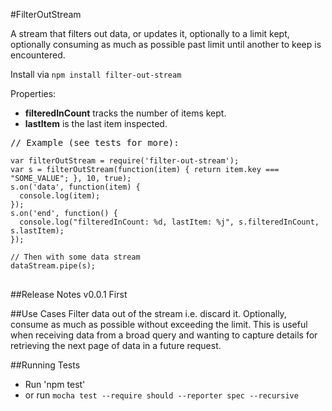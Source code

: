 #FilterOutStream

A stream that filters out data, or updates it, optionally to a limit kept, optionally consuming as much as
possible past limit until another to keep is encountered.

Install via <code>npm install filter-out-stream</code>

Properties:

* **filteredInCount** tracks the number of items kept.
* **lastItem** is the last item inspected.

<pre>
// Example (see tests for more):
<code>
var filterOutStream = require('filter-out-stream');
var s = filterOutStream(function(item) { return item.key === "SOME_VALUE"; }, 10, true);
s.on('data', function(item) {
  console.log(item);
});
s.on('end', function() {
  console.log("filteredInCount: %d, lastItem: %j", s.filteredInCount, s.lastItem);
});

// Then with some data stream
dataStream.pipe(s);
</code>
</pre>

##Release Notes
v0.0.1 First

##Use Cases
Filter data out of the stream i.e. discard it. Optionally, consume as much as possible without exceeding the limit.
This is useful when receiving data from a broad query and wanting to capture details for retrieving
the next page of data in a future request.

##Running Tests

* Run 'npm test'
* or run `mocha test --require should --reporter spec --recursive`
